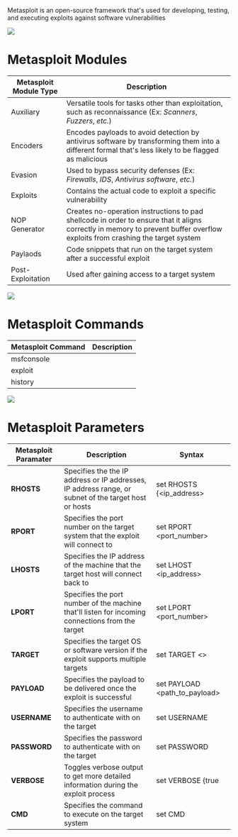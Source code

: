 Metasploit is an open-source framework that's used for developing, testing, and executing exploits against software vulnerabilities

![](https://github.com/JonmarCorpuz/SecondBrain/blob/main/Assets/Whitespace.png)

# Metasploit Modules

| Metasploit Module Type | Description |
| --- | --- |
| Auxiliary | Versatile tools for tasks other than exploitation, such as reconnaissance (Ex: *Scanners*, *Fuzzers*, *etc.*) |
| Encoders | Encodes payloads to avoid detection by antivirus software by transforming them into a different formal that's less likely to be flagged as malicious |
| Evasion | Used to bypass security defenses (Ex: *Firewalls*, *IDS*, *Antivirus software*, *etc.*) |
| Exploits | Contains the actual code to exploit a specific vulnerability |
| NOP Generator | Creates no-operation instructions to pad shellcode in order to ensure that it aligns correctly in memory to prevent buffer overflow exploits from crashing the target system |
| Paylaods | Code snippets that run on the target system after a successful exploit |
| Post-Exploitation | Used after gaining access to a target system |

![](https://github.com/JonmarCorpuz/SecondBrain/blob/main/Assets/Whitespace.png)

# Metasploit Commands

| Metasploit Command | Description |
| --- | --- |
| msfconsole | | 
| exploit | |
| history | |

![](https://github.com/JonmarCorpuz/SecondBrain/blob/main/Assets/Whitespace.png)

# Metasploit Parameters

| Metasploit Paramater  | Description | Syntax |
| --- | --- | --- |
| **RHOSTS** | Specifies the the IP address or IP addresses, IP address range, or subnet of the target host or hosts | set RHOSTS {<ip_address>|<ip_address_range>|<subnet>} |
| **RPORT**  | Specifies the port number on the target system that the exploit will connect to | set RPORT <port_number> |
| **LHOSTS** | Specifies the IP address of the machine that the target host will connect back to | set LHOST <ip_address> |
| **LPORT** | Specifies the port number of the machine that'll listen for incoming connections from the target | set LPORT <port_number> |
| **TARGET** | Specifies the target OS or software version if the exploit supports multiple targets | set TARGET <> |
| **PAYLOAD** | Specifies the payload to be delivered once the exploit is successful | set PAYLOAD <path_to_payload> |
| **USERNAME** | Specifies the username to authenticate with on the target | set USERNAME <username> |
| **PASSWORD** | Specifies the password to authenticate with on the target | set PASSWORD <password> |
| **VERBOSE** | Toggles verbose output to get more detailed information during the exploit process | set VERBOSE {true|false} |
| **CMD** | Specifies the command to execute on the target system | set CMD <command> |

